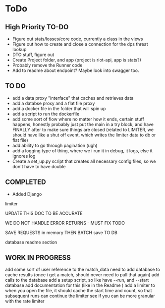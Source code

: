 # ToDo


## High Priority TO-DO
- Figure out stats/losses/core code, currently a class in the views
- Figure out how to create and close a connection for the dps threat lookup
- DTO stuff, figure out 
- Create Project folder, and app (project is riot-api, app is stats?)
- Probably remove the Runner code
- Add to readme about endpoint? Maybe look into swagger too.


## TO DO 
- add a data proxy "interface" that caches and retrieves data 
- add a databse proxy and a flat file proxy 
- add a docker file in the folder that will spin up 
- add a script to run the dockerfile 
- add some sort of flow where no matter how it ends, certain stuff happens, honestly probably just put the main in a try block, and have FINALLY after to make sure things are closed
(related to LIMITER, we should have like a shut off event, which writes the limiter data to db or flat file)
- add ability to go through pagination (ugh)
- add a logging type of thing, where we i run it in debug, it logs, else it ignores log 
- Create a set_up.py script that creates all necessary config files, so we don't have to have double

## COMPLETED 
- Added Django





limiter 

UPDATE THIS DOC TO BE ACCURATE

WE DO NOT HANDLE ERROR RETURNS - MUST FIX TODO 

SAVE REQUESTS in memory THEN BATCH save TO DB 

database readme section


## WORK IN PROGRESS
add some sort of user reference to the match_data
need to add database to cache results (once i get a match, should never need to pull that again)
add calls to the database 
add a setup script, so like have --run, and --start database
add documentation for this (like in the Readme )
add a limiter to when you open the file, it should cache the start time and count, so that subsequent runs can continue the limiter
see if you can be more granular with the rate limiter